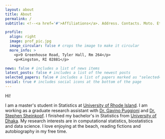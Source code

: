 ```yaml
---
layout: about
title: About
permalink: /
subtitle: <!--<a href='#'>Affiliations</a>. Address. Contacts. Moto. Etc.-->

profile:
  align: right
  image: prof_pic.jpg
  image_circular: false # crops the image to make it circular
  more_info: >
    <p>9 Greenhouse Road, Tyler Hall, Rm 264</p>
    <p>Kingston, RI 02881</p>

news: false # includes a list of news items
latest_posts: false # includes a list of the newest posts
selected_papers: false # includes a list of papers marked as "selected={true}"
social: true # includes social icons at the bottom of the page
---
```


Hi!  

I am a master's student in Statistics at [University of Rhode Island](https://web.uri.edu/cs/). I am working as a graduate research assistant with [Dr. Gavino Puggioni](https://web.uri.edu/cs/meet/gavino-puggioni/) and [Dr. Stephen Sheinkopf](https://inp.missouri.edu/staff/stephen-sheinkopf/). I finished my bachelor's in Statistics from [University of Dhaka](https://www.du.ac.bd/body/about/STA). My research interests are in computational statistics, biostatistics and data science. I love enjoying at the beach, reading fictions and autobiography in my free time. 

<!--Write your biography here. Tell the world about yourself. Link to your favorite [subreddit](http://reddit.com). You can put a picture in, too. The code is already in, just name your picture `profilepic.jpeg` and put it in the `img/` folder. Put your address / P.O. box / other info right below your picture. You can also disable any of these elements by editing `profile` property of the YAML header of your `_pages/about.md`. Edit `_bibliography/papers.bib` and Jekyll will render your [publications page](/al-folio/publications/) automatically.Link to your social media connections, too. This theme is set up to use [Font Awesome icons](https://fontawesome.com/) and [Academicons](https://jpswalsh.github.io/academicons/), like the ones below. Add your Facebook, Twitter, LinkedIn, Google Scholar, or just disable all of them. -->
